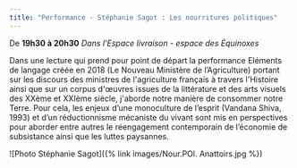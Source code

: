 ```yaml
---
title: "Performance - Stéphanie Sagot : Les nourritures politiques"
---
```

De **19h30 à 20h30**
_Dans l'Espace livraison - espace des Équinoxes_

Dans une lecture qui prend pour point de départ la performance Eléments de langage créée en 2018 (Le Nouveau Ministère de l’Agriculture) portant sur les discours des ministres de l'agriculture français à travers l'Histoire ainsi que sur un corpus d'œuvres issues de la littérature et des arts visuels des XXème et XXIème siècle, j'aborde notre manière de consommer notre Terre. 
Pour cela, les enjeux d’une monoculture de l’esprit (Vandana Shiva, 1993) et d’un réductionnisme mécaniste du vivant sont mis en perspectives pour aborder entre autres le réengagement contemporain de l’économie de subsistance ainsi que les luttes paysannes. 

![Photo Stéphanie Sagot]({% link images/Nour.POl. Anattoirs.jpg %})
